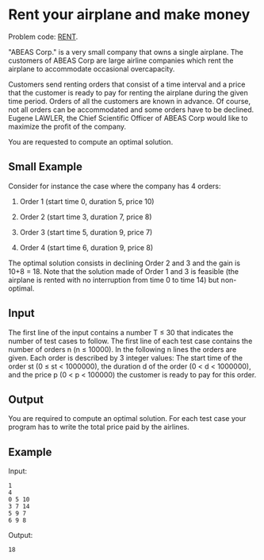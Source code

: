 Rent your airplane and make money
=================================

Problem code: [RENT][1].

[1]: <http://www.spoj.com/problems/RENT/>

"ABEAS Corp." is a very small company that owns a single airplane. The customers
of ABEAS Corp are large airline companies which rent the airplane to accommodate
occasional overcapacity.

Customers send renting orders that consist of a time interval and a price that
the customer is ready to pay for renting the airplane during the given time
period. Orders of all the customers are known in advance. Of course, not all
orders can be accommodated and some orders have to be declined. Eugene LAWLER,
the Chief Scientific Officer of ABEAS Corp would like to maximize the profit of
the company.

You are requested to compute an optimal solution.

Small Example
-------------

Consider for instance the case where the company has 4 orders:

1.  Order 1 (start time 0, duration 5, price 10)

2.  Order 2 (start time 3, duration 7, price 8)

3.  Order 3 (start time 5, duration 9, price 7)

4.  Order 4 (start time 6, duration 9, price 8)

The optimal solution consists in declining Order 2 and 3 and the gain is 10+8 =
18. Note that the solution made of Order 1 and 3 is feasible (the airplane is
rented with no interruption from time 0 to time 14) but non-optimal.

Input
-----

The first line of the input contains a number T ≤ 30 that indicates the number
of test cases to follow. The first line of each test case contains the number of
orders n (n ≤ 10000). In the following n lines the orders are given. Each order
is described by 3 integer values: The start time of the order st (0 ≤ st \<
1000000), the duration d of the order (0 \< d \< 1000000), and the price p (0 \<
p \< 100000) the customer is ready to pay for this order.

Output
------

You are required to compute an optimal solution. For each test case your program
has to write the total price paid by the airlines.

Example
-------

Input:

~~~~~~~~~~~~~~~~~~~~~~~~~~~~~~~~~~~~~~~~~~~~~~~~~~~~~~~~~~~~~~~~~~~~~~~~~~~~~~~~
1
4
0 5 10
3 7 14
5 9 7
6 9 8
~~~~~~~~~~~~~~~~~~~~~~~~~~~~~~~~~~~~~~~~~~~~~~~~~~~~~~~~~~~~~~~~~~~~~~~~~~~~~~~~

Output:

~~~~~~~~~~~~~~~~~~~~~~~~~~~~~~~~~~~~~~~~~~~~~~~~~~~~~~~~~~~~~~~~~~~~~~~~~~~~~~~~
18
~~~~~~~~~~~~~~~~~~~~~~~~~~~~~~~~~~~~~~~~~~~~~~~~~~~~~~~~~~~~~~~~~~~~~~~~~~~~~~~~
